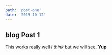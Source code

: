 ```yaml
---
path: 'post-one'
date: '2019-10-12'
---
```


## blog Post 1

This works really well _I think_ but we will see. **Yup**

